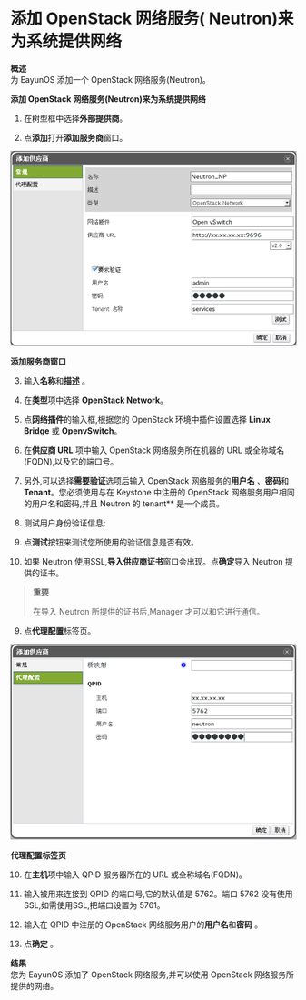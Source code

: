 # 添加 OpenStack 网络服务( Neutron)来为系统提供网络

**概述**<br/>
为 EayunOS 添加一个 OpenStack 网络服务(Neutron)。

**添加 OpenStack 网络服务(Neutron)来为系统提供网络**

1. 在树型框中选择**外部提供商**。

2. 点**添加**打开**添加服务商**窗口。

 ![The Add Provider Window Neutron](../images/External_Providers_the_add_provider_window_neutron.png)

 **添加服务商窗口**

3. 输入**名称**和**描述** 。

4. 在**类型**项中选择 **OpenStack Network**。

5. 点**网络插件**的输入框,根据您的 OpenStack 环境中插件设置选择 **Linux Bridge** 或 **OpenvSwitch**。

6. 在**供应商 URL** 项中输入 OpenStack 网络服务所在机器的 URL 或全称域名(FQDN),以及它的端口号。

7. 另外,可以选择**需要验证**选项后输入 OpenStack 网络服务的**用户名** 、**密码**和**Tenant**。您必须使用与在 Keystone 中注册的 OpenStack 网络服务用户相同的用户名和密码,并且 Neutron 的 tenant**
是一个成员。

8. 测试用户身份验证信息:

  1. 点**测试**按钮来测试您所使用的验证信息是否有效。

  2. 如果 Neutron 使用SSL,**导入供应商证书**窗口会出现。点**确定**导入 Neutron 提供的证书。
  >**重要**
  >
  >在导入 Neutron 所提供的证书后,Manager 才可以和它进行通信。

9. 点**代理配置**标签页。

 ![The Agent Configuration Tab](../images/External_Providers_the_agent_configuration_tab.png)

 **代理配置标签页**

10. 在**主机**项中输入 QPID 服务器所在的 URL 或全称域名(FQDN)。

11. 输入被用来连接到 QPID 的端口号,它的默认值是 5762。端口 5762 没有使用 SSL,如需使用SSL,把端口设置为 5761。

12. 输入在 QPID 中注册的 OpenStack 网络服务用户的**用户名**和**密码** 。

13. 点**确定** 。

**结果**<br/>
您为 EayunOS 添加了 OpenStack 网络服务,并可以使用 OpenStack 网络服务所提供的网络。
